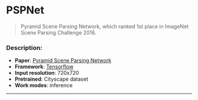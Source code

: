 # PSPNet

> Pyramid Scene Parsing Network, which ranked 1st place in ImageNet Scene Parsing Challenge 2016. 

 ### Description:
- **Paper**: [Pyramid Scene Parsing Network](https://arxiv.org/abs/1612.01105)
- **Framework**: [Tensorflow](https://www.tensorflow.org/)
- **Input resolution**: 720x720
- **Pretrained**: Cityscape dataset 
- **Work modes**: inference

---